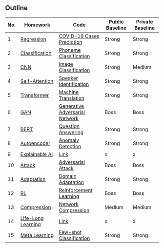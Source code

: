 ## Outline
|No.|Homework|Code|Public Baseline|Private Baseline|
|-|-|-|-|-|
|1|[Regression](hw1/hw1_lec.pdf)|[COVID-19 Cases Prediction](hw1/hw1.ipynb)|Strong|Strong|
|2|[Classification](hw2/hw2_lec.pdf)|[Phoneme Classification](hw2/hw2.ipynb)|Strong|Strong|
|3|[CNN](hw3/hw3_lec.pdf)|[Image Classification](hw3/hw3.ipynb)|Strong|Medium|
|4|[Self-Attention](hw4/hw4_lec.pdf)|[Speaker Identification](hw4/hw4.ipynb)|Strong|Strong|
|5|[Transformer](hw5/hw5_lec.pdf)|[Machine Translation](hw5/hw5.ipynb)|Strong|Strong|
|6|[GAN](hw6/hw6_lec.pdf)|[Generative Adversarial Network](hw6/hw6.ipynb)|Boss|Boss|
|7|[BERT](hw7/hw17_lec.pdf)|[Question Answering](hw7/hw7.ipynb)|Strong|Strong|
|8|[Autoencoder](hw8/hw8_lec.pdf)|[Anomaly Detection](hw8/hw8.ipynb)|Strong|Strong|
|9|[Explainable AI](hw9/hw9_lec.pdf)|[Link](hw9/hw9.ipynb)|x|x|
|10|[Attack](hw10/hw10_lec.pdf)|[Adversarial Attack](hw10/hw10.ipynb)|Boss|Boss|
|11|[Adaptation](hw11/hw11_lec.pdf)|[Domain Adaptation](hw11/hw11.ipynb)|Strong|Strong|
|12|[RL](hw12/hw12_lec.pdf)|[Reinforcement Learning](hw12/hw12.ipynb)|Boss|Boss|
|13|[Compression](hw13/hw13_lec.pdf)|[Network Compression](hw13/hw13.ipynb)|Medium|Medium|
|14|[Life-Long Learning](hw14/hw14_lec.pdf)|[Link](hw14/hw14.ipynb)|x|x|
|15|[Meta Learning](hw15/hw15_lec.pdf)|[Few-shot Classification](hw15/hw15.ipynb)|Strong|Strong|